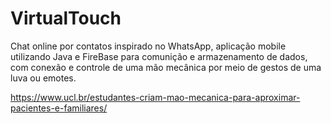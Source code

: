 # VirtualTouch

Chat online por contatos inspirado no WhatsApp, aplicação mobile utilizando Java e FireBase para comunição e armazenamento de dados,
com conexão e controle de uma mão mecânica por meio de gestos de uma luva ou emotes.

https://www.ucl.br/estudantes-criam-mao-mecanica-para-aproximar-pacientes-e-familiares/
